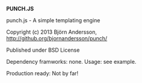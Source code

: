 **PUNCH.JS**

punch.js - A simple templating engine

Copyright (c) 2013 Björn Andersson, http://github.org/bjornandersson/punch/

Published under BSD License

Dependency framworks: none.
Usage: see example. 

Production ready: Not by far!
